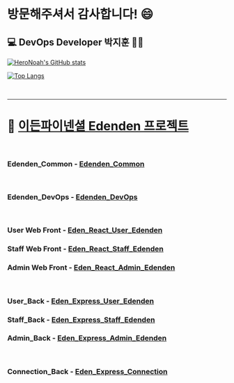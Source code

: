 # 방문해주셔서 감사합니다! 😄  

## :computer: DevOps Developer 박지훈 👨‍💻
[![HeroNoah's GitHub stats](https://github-readme-stats.vercel.app/api?username=heronoah&count_private=true&show_icons=true)](https://github.com/HeroNoah/heronoah)

[![Top Langs](https://github-readme-stats.vercel.app/api/top-langs/?username=heronoah&layout=compact&count_private=true&show_icons=true)](https://github.com/HeroNoah/heronoah)

<br />

---
# :beer: [이든파이넨셜 Edenden 프로젝트](https://github.com/users/HeroNoah/projects/16)
<br />

### Edenden_Common - [Edenden_Common](https://github.com/HeroNoah/Edenden_Common)
<br />

### Edenden_DevOps - [Edenden_DevOps](https://github.com/HeroNoah/Edenden_DevOps)
<br />

### User Web Front - [Eden_React_User_Edenden](https://github.com/HeroNoah/Eden_React_User_Edenden)
### Staff Web Front - [Eden_React_Staff_Edenden](https://github.com/HeroNoah/Eden_React_Staff_Edenden)
### Admin Web Front - [Eden_React_Admin_Edenden](https://github.com/HeroNoah/Eden_React_Admin_Edenden) 
<br />

### User_Back - [Eden_Express_User_Edenden](https://github.com/HeroNoah/Eden_Express_User_Edenden)
### Staff_Back - [Eden_Express_Staff_Edenden](https://github.com/HeroNoah/Eden_Express_Staff_Edenden)
### Admin_Back - [Eden_Express_Admin_Edenden](https://github.com/HeroNoah/Eden_Express_Admin_Edenden)
<br />

### Connection_Back - [Eden_Express_Connection](https://github.com/HeroNoah/Eden_Express_Connection)
<br />
